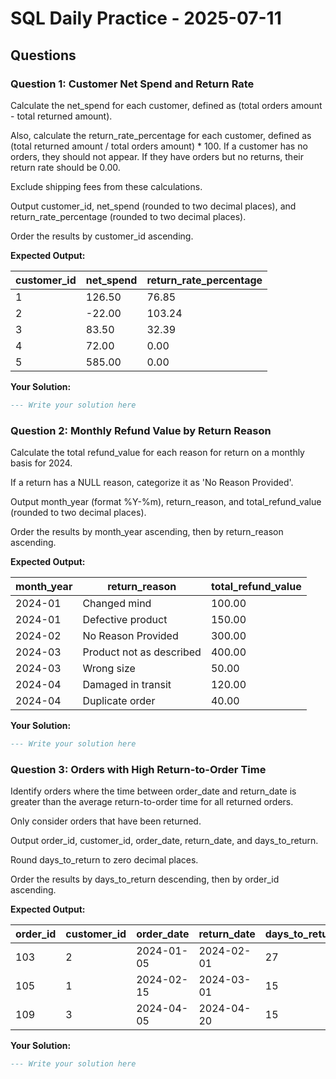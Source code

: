 # SQL Daily Practice - 2025-07-11

## Questions

### Question 1: Customer Net Spend and Return Rate

Calculate the net_spend for each customer, defined as (total orders amount - total returned amount).

Also, calculate the return_rate_percentage for each customer, defined as (total returned amount / total orders amount) * 100. If a customer has no orders, they should not appear. If they have orders but no returns, their return rate should be 0.00.

Exclude shipping fees from these calculations.

Output customer_id, net_spend (rounded to two decimal places), and return_rate_percentage (rounded to two decimal places).

Order the results by customer_id ascending.

**Expected Output:**

| customer_id | net_spend | return_rate_percentage |
| ----------- | --------- | ---------------------- |
| 1           | 126.50    | 76.85                  |
| 2           | -22.00    | 103.24                 |
| 3           | 83.50     | 32.39                  |
| 4           | 72.00     | 0.00                   |
| 5           | 585.00    | 0.00                   |

**Your Solution:**

```sql
--- Write your solution here

```

### Question 2: Monthly Refund Value by Return Reason

Calculate the total refund_value for each reason for return on a monthly basis for 2024.

If a return has a NULL reason, categorize it as 'No Reason Provided'.

Output month_year (format %Y-%m), return_reason, and total_refund_value (rounded to two decimal places).

Order the results by month_year ascending, then by return_reason ascending.

**Expected Output:**

| month_year | return_reason            | total_refund_value |
| ---------- | ------------------------ | ------------------ |
| 2024-01    | Changed mind             | 100.00             |
| 2024-01    | Defective product        | 150.00             |
| 2024-02    | No Reason Provided       | 300.00             |
| 2024-03    | Product not as described | 400.00             |
| 2024-03    | Wrong size               | 50.00              |
| 2024-04    | Damaged in transit       | 120.00             |
| 2024-04    | Duplicate order          | 40.00              |
**Your Solution:**

```sql
--- Write your solution here

```

### Question 3: Orders with High Return-to-Order Time

Identify orders where the time between order_date and return_date is greater than the average return-to-order time for all returned orders.

Only consider orders that have been returned.

Output order_id, customer_id, order_date, return_date, and days_to_return.

Round days_to_return to zero decimal places.

Order the results by days_to_return descending, then by order_id ascending.

**Expected Output:**

| order_id | customer_id | order_date | return_date | days_to_return |
| -------- | ----------- | ---------- | ----------- | -------------- |
| 103      | 2           | 2024-01-05 | 2024-02-01  | 27             |
| 105      | 1           | 2024-02-15 | 2024-03-01  | 15             |
| 109      | 3           | 2024-04-05 | 2024-04-20  | 15             |                      |

**Your Solution:**

```sql
--- Write your solution here

```

